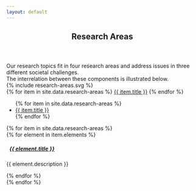 ```yaml
---
layout: default
---
```

<style type="text/css">
  .collapse_icon {
    margin-right : 1ex;
  }
  .collapsed .collapse_icon {
    -webkit-transform: rotate(180deg);
    -moz-transform: rotate(180deg);
    -ms-transform: rotate(180deg);
    -o-transform: rotate(180deg);
    transform: rotate(180deg);
  }
</style>
<script type="text/javascript" charset="utf-8">
  var open_tab = function() {
    item = $( this ).attr( "xlink:href" );
    tab = item.split( "_" )[0];
    $( '[id*="-item"]')
      .filter("[aria-expanded=true]")
      .filter(":not(" + item + "-item" + ")")
      .each(function(i, e) {
        $( e ).trigger( 'click' );
    });
    $( tab + "-tab" ).trigger( 'click' );
    if( $( item + "-item" ).attr( "aria-expanded" ) == "false" ){
      $( item + "-item" ).trigger( 'click' );
    }
    //return false;
  };
</script>

<article id="main"><header class="major container" markdown="1">

# Research Areas

</header><section class="wrapper card card-body style4 container"><div class="content"><section markdown="1">
Our research topics fit in four research areas and address issues in three different societal challenges.

<div class="d-none d-md-block">
The interrelation between these components is illustrated below.

  <div class="offset-1 col-10 center">{% include research-areas.svg %}</div>
</div>
  <div class="mt-4"></div>

  <div class="d-sm-block d-md-none nav flex-column nav-pills" id="myTab" role="tablist" aria-orientation="vertical">
  {% for item in site.data.research-areas %}
  <a 
  class="nav-link {% if forloop.first %}active{% endif %}"
  id="{{ item.id }}-tab" 
  data-toggle="tab" 
  href="#{{ item.id }}" 
  role="tab" 
  aria-controls="{{ item.id }}" 
  {% if forloop.first %}
    aria-selected="true"
    {% else %}
    aria-selected="false"
  {% endif %}
  >{{ item.title }}</a>
  {% endfor %}
  </div>

  <ul class="nav nav-tabs nav-fill" id="myTab" role="tablist">
    {% for item in site.data.research-areas %}
    <li class="d-none d-md-block nav-item">
      <a class="reset nav-link {% if forloop.first %}active{% endif %}"
      id="{{ item.id }}-tab" data-toggle="tab" href="#{{ item.id }}"
      role="tab" aria-controls="{{ item.id }}"
      {% if forloop.first %}
      aria-selected="true"
      {% else %}
      aria-selected="false"
      {% endif %}
      >{{ item.title }}</a>
    </li>
    {% endfor %}
  </ul>

  <div class="pt-3 border-top-0 card tab-content" id="myTabContent">
    <div class="mt-4"></div>
    {% for item in site.data.research-areas %}
    <div class="tab-pane fade{% if forloop.first %}show active{% endif %}"
    id="{{ item.id }}" role="tabpanel" aria-labelledby="{{ item.id }}-tab">
    {% for element in item.elements %}
    <div class="pl-4 border-dark">
      <a class="nodec reset" data-toggle="collapse" href="#{{ item.id }}_{{ element.id }}" aria-expanded="true" id="{{ item.id }}_{{ element.id }}-item" aria-controls="{{ item.id }}_{{ element.id }}">
        <h5 class="card-title "><span class="collapse_icon fas fa-angle-up"></span>{{ element.title }}</h5></a>
        <div class="collapse show" id="{{ item.id }}_{{ element.id }}">
          <div class="card-body">
            <p class="card-text">{{ element.description }}</p>
          </div>
        </div>
      </div>
      {% endfor %}
    </div>
    {% endfor %}
  </div>

</section></div></section></article>

<script type="text/javascript" charset="utf-8">
  $( document ).ready( function() {
    $( "svg a" ).each( function( i, el ) {
      $( el ).click( open_tab );
    });
  });
</script>

